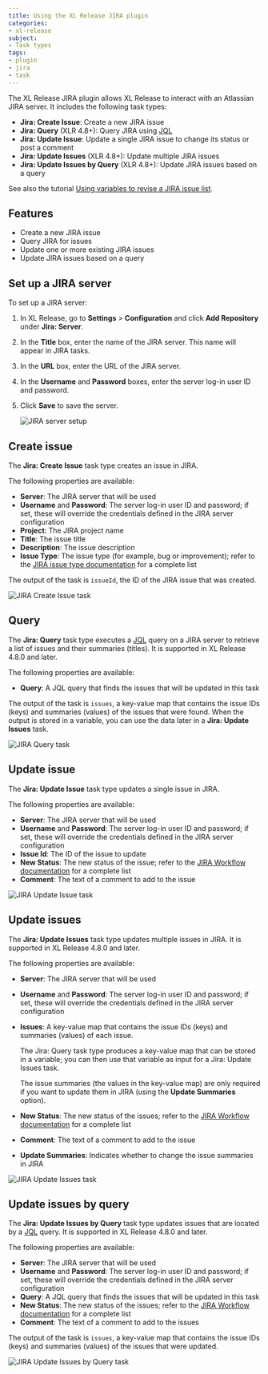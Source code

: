 ```yaml
---
title: Using the XL Release JIRA plugin
categories:
- xl-release
subject:
- Task types
tags:
- plugin
- jira
- task
---
```


The XL Release JIRA plugin allows XL Release to interact with an Atlassian JIRA server. It includes the following task types:

* **Jira: Create Issue**: Create a new JIRA issue
* **Jira: Query** (XLR 4.8+): Query JIRA using [JQL](https://confluence.atlassian.com/jira/advanced-searching-179442050.html)
* **Jira: Update Issue**: Update a single JIRA issue to change its status or post a comment
* **Jira: Update Issues** (XLR 4.8+): Update multiple JIRA issues
* **Jira: Update Issues by Query** (XLR 4.8+): Update JIRA issues based on a query

See also the tutorial [Using variables to revise a JIRA issue list](/xl-release/how-to/tutorial-using-variables-to-revise-a-jira-issue-list.html).

## Features

* Create a new JIRA issue
* Query JIRA for issues
* Update one or more existing JIRA issues
* Update JIRA issues based on a query

## Set up a JIRA server

To set up a JIRA server:

1. In XL Release, go to **Settings** > **Configuration** and click **Add Repository** under **Jira: Server**.
2. In the **Title** box, enter the name of the JIRA server. This name will appear in JIRA tasks.
3. In the **URL** box, enter the URL of the JIRA server.
4. In the **Username** and **Password** boxes, enter the server log-in user ID and password.
5. Click **Save** to save the server.

    ![JIRA server setup](../images/jira-configuration-details.png)

## Create issue

The **Jira: Create Issue** task type creates an issue in JIRA.

The following properties are available:

* **Server**: The JIRA server that will be used
* **Username** and **Password**: The server log-in user ID and password; if set, these will override the credentials defined in the JIRA server configuration
* **Project**: The JIRA project name
* **Title**: The issue title
* **Description**: The issue description
* **Issue Type**: The issue type (for example, bug or improvement); refer to the [JIRA issue type documentation](https://confluence.atlassian.com/display/AOD/What+is+an+Issue#WhatisanIssue-IssueType) for a complete list

The output of the task is `issueId`, the ID of the JIRA issue that was created.

![JIRA Create Issue task](../images/jira-create-issue-task-details.png)

## Query

The **Jira: Query** task type executes a [JQL](https://confluence.atlassian.com/jira/advanced-searching-179442050.html) query on a JIRA server to retrieve a list of issues and their summaries (titles). It is supported in XL Release 4.8.0 and later.

The following properties are available:

* **Query**: A JQL query that finds the issues that will be updated in this task

The output of the task is `issues`, a key-value map that contains the issue IDs (keys) and summaries (values) of the issues that were found. When the output is stored in a variable, you can use the data later in a **Jira: Update Issues** task.

![JIRA Query task](../images/jira-query-issues-task-details.png)

## Update issue

The **Jira: Update Issue** task type updates a single issue in JIRA.

The following properties are available:

* **Server**: The JIRA server that will be used
* **Username** and **Password**: The server log-in user ID and password; if set, these will override the credentials defined in the JIRA server configuration
* **Issue Id**: The ID of the issue to update
* **New Status**: The new status of the issue; refer to the [JIRA Workflow documentation](https://confluence.atlassian.com/display/JIRA/What+is+Workflow) for a complete list
* **Comment**: The text of a comment to add to the issue

![JIRA Update Issue task](../images/jira-update-issue-task-details.png)

## Update issues

The **Jira: Update Issues** task type updates multiple issues in JIRA. It is supported in XL Release 4.8.0 and later.

The following properties are available:

* **Server**: The JIRA server that will be used
* **Username** and **Password**: The server log-in user ID and password; if set, these will override the credentials defined in the JIRA server configuration
* **Issues**: A key-value map that contains the issue IDs (keys) and summaries (values) of each issue.

    The Jira: Query task type produces a key-value map that can be stored in a variable; you can then use that variable as input for a Jira: Update Issues task.
    
    The issue summaries (the values in the key-value map) are only required if you want to update them in JIRA (using the **Update Summaries** option).

* **New Status**: The new status of the issues; refer to the [JIRA Workflow documentation](https://confluence.atlassian.com/display/JIRA/What+is+Workflow) for a complete list
* **Comment**: The text of a comment to add to the issue
* **Update Summaries**: Indicates whether to change the issue summaries in JIRA

![JIRA Update Issues task](../images/jira-update-issues-task-details.png)

## Update issues by query

The **Jira: Update Issues by Query** task type updates issues that are located by a [JQL](https://confluence.atlassian.com/jira/advanced-searching-179442050.html) query. It is supported in XL Release 4.8.0 and later.

The following properties are available:

* **Server**: The JIRA server that will be used
* **Username** and **Password**: The server log-in user ID and password; if set, these will override the credentials defined in the JIRA server configuration
* **Query**: A JQL query that finds the issues that will be updated in this task
* **New Status**: The new status of the issues; refer to the [JIRA Workflow documentation](https://confluence.atlassian.com/display/JIRA/What+is+Workflow) for a complete list
* **Comment**: The text of a comment to add to the issues

The output of the task is `issues`, a key-value map that contains the issue IDs (keys) and summaries (values) of the issues that were updated.

![JIRA Update Issues by Query task](../images/jira-update-issues-by-query-task-details.png)
